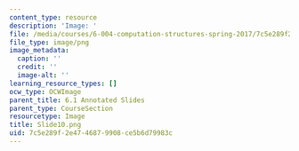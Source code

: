 ```yaml
---
content_type: resource
description: 'Image: '
file: /media/courses/6-004-computation-structures-spring-2017/7c5e289f2e4746879908ce5b6d79983c_Slide10.png
file_type: image/png
image_metadata:
  caption: ''
  credit: ''
  image-alt: ''
learning_resource_types: []
ocw_type: OCWImage
parent_title: 6.1 Annotated Slides
parent_type: CourseSection
resourcetype: Image
title: Slide10.png
uid: 7c5e289f-2e47-4687-9908-ce5b6d79983c
---
```

